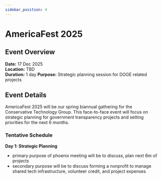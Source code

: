 ```yaml
---
sidebar_position: 4
---
```


# AmericaFest 2025

## Event Overview

**Date:** 17 Dec 2025  
**Location:** TBD  
**Duration:** 1 day
**Purpose:** Strategic planning session for DOGE related projects  

## Event Details

AmericaFest 2025 will be our spring biannual gathering for the Conservative Technology Group. This face-to-face event will focus on strategic planning for government transparency projects and setting priorities for the next 6 months.

### Tentative Schedule

**Day 1: Strategic Planning**
- primary purpose of phoenix meeting will be to discuss, plan next 6m of projects 
- secondary purpose will be to discuss forming a nonprofit to manage shared tech infrastructure, volunteer credit, and project expenses
